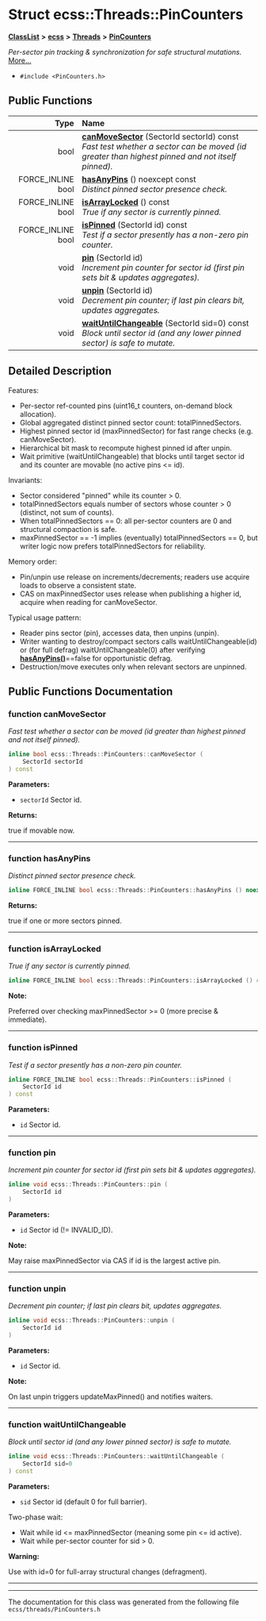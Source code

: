 

# Struct ecss::Threads::PinCounters



[**ClassList**](annotated.md) **>** [**ecss**](namespaceecss.md) **>** [**Threads**](namespaceecss_1_1Threads.md) **>** [**PinCounters**](structecss_1_1Threads_1_1PinCounters.md)



_Per-sector pin tracking & synchronization for safe structural mutations._ [More...](#detailed-description)

* `#include <PinCounters.h>`





































## Public Functions

| Type | Name |
| ---: | :--- |
|  bool | [**canMoveSector**](#function-canmovesector) (SectorId sectorId) const<br>_Fast test whether a sector can be moved (id greater than highest pinned and not itself pinned)._  |
|  FORCE\_INLINE bool | [**hasAnyPins**](#function-hasanypins) () noexcept const<br>_Distinct pinned sector presence check._  |
|  FORCE\_INLINE bool | [**isArrayLocked**](#function-isarraylocked) () const<br>_True if any sector is currently pinned._  |
|  FORCE\_INLINE bool | [**isPinned**](#function-ispinned) (SectorId id) const<br>_Test if a sector presently has a non-zero pin counter._  |
|  void | [**pin**](#function-pin) (SectorId id) <br>_Increment pin counter for sector id (first pin sets bit & updates aggregates)._  |
|  void | [**unpin**](#function-unpin) (SectorId id) <br>_Decrement pin counter; if last pin clears bit, updates aggregates._  |
|  void | [**waitUntilChangeable**](#function-waituntilchangeable) (SectorId sid=0) const<br>_Block until sector id (and any lower pinned sector) is safe to mutate._  |




























## Detailed Description


Features:
* Per-sector ref-counted pins (uint16\_t counters, on-demand block allocation).
* Global aggregated distinct pinned sector count: totalPinnedSectors.
* Highest pinned sector id (maxPinnedSector) for fast range checks (e.g. canMoveSector).
* Hierarchical bit mask to recompute highest pinned id after unpin.
* Wait primitive (waitUntilChangeable) that blocks until target sector id and its counter are movable (no active pins &lt;= id).




Invariants:
* Sector considered "pinned" while its counter &gt; 0.
* totalPinnedSectors equals number of sectors whose counter &gt; 0 (distinct, not sum of counts).
* When totalPinnedSectors == 0: all per-sector counters are 0 and structural compaction is safe.
* maxPinnedSector == -1 implies (eventually) totalPinnedSectors == 0, but writer logic now prefers totalPinnedSectors for reliability.




Memory order:
* Pin/unpin use release on increments/decrements; readers use acquire loads to observe a consistent state.
* CAS on maxPinnedSector uses release when publishing a higher id, acquire when reading for canMoveSector.




Typical usage pattern:
* Reader pins sector (pin), accesses data, then unpins (unpin).
* Writer wanting to destroy/compact sectors calls waitUntilChangeable(id) or (for full defrag) waitUntilChangeable(0) after verifying [**hasAnyPins()**](structecss_1_1Threads_1_1PinCounters.md#function-hasanypins)==false for opportunistic defrag.
* Destruction/move executes only when relevant sectors are unpinned. 




    
## Public Functions Documentation




### function canMoveSector 

_Fast test whether a sector can be moved (id greater than highest pinned and not itself pinned)._ 
```C++
inline bool ecss::Threads::PinCounters::canMoveSector (
    SectorId sectorId
) const
```





**Parameters:**


* `sectorId` Sector id. 



**Returns:**

true if movable now. 





        

<hr>



### function hasAnyPins 

_Distinct pinned sector presence check._ 
```C++
inline FORCE_INLINE bool ecss::Threads::PinCounters::hasAnyPins () noexcept const
```





**Returns:**

true if one or more sectors pinned. 





        

<hr>



### function isArrayLocked 

_True if any sector is currently pinned._ 
```C++
inline FORCE_INLINE bool ecss::Threads::PinCounters::isArrayLocked () const
```





**Note:**

Preferred over checking maxPinnedSector &gt;= 0 (more precise & immediate). 





        

<hr>



### function isPinned 

_Test if a sector presently has a non-zero pin counter._ 
```C++
inline FORCE_INLINE bool ecss::Threads::PinCounters::isPinned (
    SectorId id
) const
```





**Parameters:**


* `id` Sector id. 




        

<hr>



### function pin 

_Increment pin counter for sector id (first pin sets bit & updates aggregates)._ 
```C++
inline void ecss::Threads::PinCounters::pin (
    SectorId id
) 
```





**Parameters:**


* `id` Sector id (!= INVALID\_ID). 



**Note:**

May raise maxPinnedSector via CAS if id is the largest active pin. 





        

<hr>



### function unpin 

_Decrement pin counter; if last pin clears bit, updates aggregates._ 
```C++
inline void ecss::Threads::PinCounters::unpin (
    SectorId id
) 
```





**Parameters:**


* `id` Sector id. 



**Note:**

On last unpin triggers updateMaxPinned() and notifies waiters. 





        

<hr>



### function waitUntilChangeable 

_Block until sector id (and any lower pinned sector) is safe to mutate._ 
```C++
inline void ecss::Threads::PinCounters::waitUntilChangeable (
    SectorId sid=0
) const
```





**Parameters:**


* `sid` Sector id (default 0 for full barrier).

Two-phase wait:
* Wait while id &lt;= maxPinnedSector (meaning some pin &lt;= id active).
* Wait while per-sector counter for sid &gt; 0. 

**Warning:**

Use with id=0 for full-array structural changes (defragment). 







        

<hr>

------------------------------
The documentation for this class was generated from the following file `ecss/threads/PinCounters.h`


